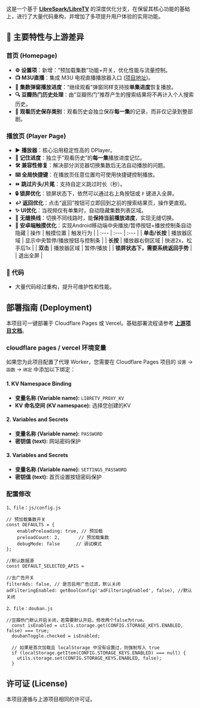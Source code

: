 这是一个基于 [**LibreSpark/LibreTV**](https://github.com/LibreSpark/LibreTV) 的深度优化分支，在保留其核心功能的基础上，进行了大量代码重构，并增加了多项提升用户体验的实用功能。

## 🚀 主要特性与上游差异

### 首页 (Homepage)

- **⚙️ 设置项**：新增：“预加载集数”功能+开关，优化性能与流量控制。
- **📺 M3U直播**：集成 M3U 电视直播播放器入口 ([项目地址](https://github.com/sjnhnp/m3u-player))。
- **🏡 集数弹窗播放进度**：“继续观看”弹窗同样支持按**单集进度**恢复播放。
- **🔍 豆瓣热门历史处理**：由“豆瓣热门”推荐产生的搜索结果将不再计入个人搜索历史。
- **📖 观看历史保存类别**：观看历史会独立保存**每一集**的记录，而非仅记录到整部剧。

### 播放页 (Player Page)

- **▶️ 播放器**：核心沿用稳定性高的 DPlayer。
- **🧠 记住进度**：独立于“观看历史”的**每一集**播放进度记忆。
- **🛠️ 兼容性修复**：解决部分浏览器切换集数后无法自动播放的问题。
- **⌨️ 全局快捷键**：在播放页任意位置均可使用快捷键控制播放。
- **⏩ 跳过片头/片尾**：支持自定义跳过时长（秒）。
- **🔒 锁屏优化**：锁屏状态下，依然可以通过右上角按钮或 `F` 键进入全屏。
- **↩️ 返回优化**：点击“返回”按钮可立即回到之前的搜索结果页，操作更直观。
- **✨ UI优化**：当视频仅有单集时，自动隐藏集数列表区域。
- **🔀 无缝换线**：切换不同线路时，能**保持当前播放进度**，实现无缝切换。
- **📱 安卓端触摸优化**：实现Android移动端中央播放/暂停按钮+播放控制条自动隐藏
    | 操作 | 触摸位置 | 触发行为 |
    | :--- | :--- | :--- |
    | **单击/长按** | 播放器区域 | 显示中央暂停/播放按钮与控制条 |
    | **长按** | 播放器右侧区域 | 快进2x，松手后1x |
    | **双击** | 播放器区域 | 暂停/播放 |
    | **锁屏状态下，需要系统返回手势** |  | 退出全屏 |

### 🔧 代码
- 大量代码经过重构，提升可维护性和性能。

## 部署指南 (Deployment)

本项目可一键部署于 Cloudflare Pages 或 Vercel。基础部署流程请参考 [**上游项目文档**](https://github.com/LibreSpark/LibreTV)。

### cloudflare pages / vercel 环境变量

如果您为此项目配置了代理 Worker，您需要在 Cloudflare Pages 项目的 `设置` -> `函数` -> `绑定` 中添加以下绑定：

#### 1. KV Namespace Binding
- **变量名称 (Variable name):** `LIBRETV_PROXY_KV`
- **KV 命名空间 (KV namespace):** 选择您创建的KV

#### 2. Variables and Secrets
- **变量名称 (Variable name):** `PASSWORD`
- **密钥值 (text):** 网站密码保护

#### 3. Variables and Secrets
- **变量名称 (Variable name):** `SETTINGS_PASSWORD`
- **密钥值 (text):** 首页设置按钮密码保护

### 配置修改 
```
1、file：js/config.js

// 预加载集数开关
const DEFAULTS = { 
    enablePreloading: true, // 预加载 
    preloadCount: 2,       // 预加载集数 
    debugMode: false      // 调试模式 
};

//默认数据源
const DEFAULT_SELECTED_APIS = 

//去广告开关
filterAds: false, // 是否启用广告过滤，默认关闭
adFilteringEnabled: getBoolConfig('adFilteringEnabled', false), //默认关闭

2、file：douban.js

//豆瓣热门默认开启关闭，若需要默认开启，修改两个false为true。
  const isEnabled = utils.storage.get(CONFIG.STORAGE_KEYS.ENABLED, false) === true;
  doubanToggle.checked = isEnabled;

  // 如果是首次加载且 localStorage 中没有设置过，则强制写入 true
  if (localStorage.getItem(CONFIG.STORAGE_KEYS.ENABLED) === null) {
    utils.storage.set(CONFIG.STORAGE_KEYS.ENABLED, false);
  }

```

## 许可证 (License)

本项目遵循与上游项目相同的许可证。